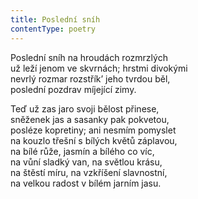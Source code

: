 ```yaml
---
title: Poslední sníh
contentType: poetry
---
```


Poslední sníh na hroudách rozmrzlých  
už leží jenom ve skvrnách; hrstmi divokými  
nevrlý rozmar rozstřík’ jeho tvrdou běl,  
poslední pozdrav míjející zimy.

Teď už zas jaro svoji bělost přinese,  
sněženek jas a sasanky pak pokvetou,  
posléze kopretiny; ani nesmím pomyslet  
na kouzlo třešní s bílých květů záplavou,  
na bílé růže, jasmín a bílého co víc,  
na vůní sladký van, na světlou krásu,  
na štěstí míru, na vzkříšení slavnostní,  
na velkou radost v bílém jarním jasu.
